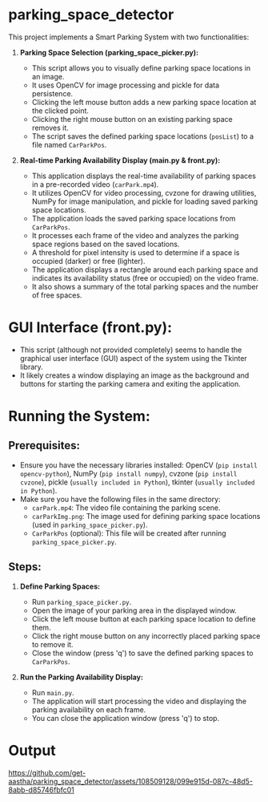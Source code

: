 # parking_space_detector

This project implements a Smart Parking System with two functionalities:

1. **Parking Space Selection (parking_space_picker.py):**
    * This script allows you to visually define parking space locations in an image.
    * It uses OpenCV for image processing and pickle for data persistence.
    * Clicking the left mouse button adds a new parking space location at the clicked point.
    * Clicking the right mouse button on an existing parking space removes it.
    * The script saves the defined parking space locations (`posList`) to a file named `CarParkPos`.

2. **Real-time Parking Availability Display (main.py & front.py):**
    * This application displays the real-time availability of parking spaces in a pre-recorded video (`carPark.mp4`).
    * It utilizes OpenCV for video processing, cvzone for drawing utilities, NumPy for image manipulation, and pickle for loading saved parking space locations.
    * The application loads the saved parking space locations from `CarParkPos`.
    * It processes each frame of the video and analyzes the parking space regions based on the saved locations.
    * A threshold for pixel intensity is used to determine if a space is occupied (darker) or free (lighter).
    * The application displays a rectangle around each parking space and indicates its availability status (free or occupied) on the video frame.
    * It also shows a summary of the total parking spaces and the number of free spaces.

# **GUI Interface (front.py):**
* This script (although not provided completely) seems to handle the graphical user interface (GUI) aspect of the system using the Tkinter library.
* It likely creates a window displaying an image as the background and buttons for starting the parking camera and exiting the application.

# **Running the System:**

## **Prerequisites:**

* Ensure you have the necessary libraries installed: OpenCV (`pip install opencv-python`), NumPy (`pip install numpy`), cvzone (`pip install cvzone`), pickle (`usually included in Python`), tkinter (`usually included in Python`).
* Make sure you have the following files in the same directory:
    * `carPark.mp4`: The video file containing the parking scene.
    * `carParkImg.png`: The image used for defining parking space locations (used in `parking_space_picker.py`).
    * `CarParkPos` (optional): This file will be created after running `parking_space_picker.py`.

## **Steps:**

1. **Define Parking Spaces:**
    * Run `parking_space_picker.py`.
    * Open the image of your parking area in the displayed window.
    * Click the left mouse button at each parking space location to define them.
    * Click the right mouse button on any incorrectly placed parking space to remove it.
    * Close the window (press 'q') to save the defined parking spaces to `CarParkPos`.

2. **Run the Parking Availability Display:**
    * Run `main.py`.
    * The application will start processing the video and displaying the parking availability on each frame.
    * You can close the application window (press 'q') to stop.

# Output

https://github.com/get-aastha/parking_space_detector/assets/108509128/099e915d-087c-48d5-8abb-d85746fbfc01
